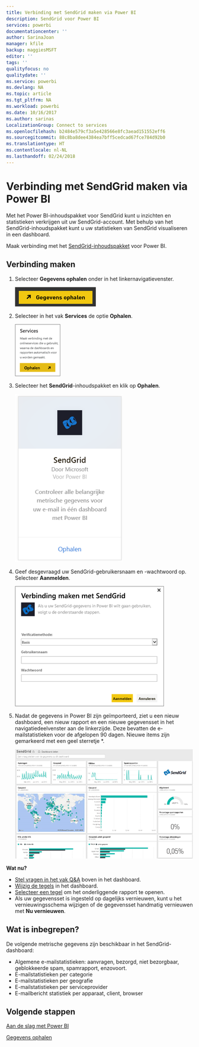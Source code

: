 ```yaml
---
title: Verbinding met SendGrid maken via Power BI
description: SendGrid voor Power BI
services: powerbi
documentationcenter: ''
author: SarinaJoan
manager: kfile
backup: maggiesMSFT
editor: ''
tags: ''
qualityfocus: no
qualitydate: ''
ms.service: powerbi
ms.devlang: NA
ms.topic: article
ms.tgt_pltfrm: NA
ms.workload: powerbi
ms.date: 10/16/2017
ms.author: sarinas
LocalizationGroup: Connect to services
ms.openlocfilehash: b2484e579cf3a5e428566e8fc3aead151552eff6
ms.sourcegitcommit: 88c8ba8dee4384ea7bff5cedcad67fce784d92b0
ms.translationtype: HT
ms.contentlocale: nl-NL
ms.lasthandoff: 02/24/2018
---
```

# <a name="connect-to-sendgrid-with-power-bi"></a>Verbinding met SendGrid maken via Power BI
Met het Power BI-inhoudspakket voor SendGrid kunt u inzichten en statistieken verkrijgen uit uw SendGrid-account. Met behulp van het SendGrid-inhoudspakket kunt u uw statistieken van SendGrid visualiseren in een dashboard.

Maak verbinding met het [SendGrid-inhoudspakket](https://app.powerbi.com/getdata/services/sendgrid) voor Power BI.

## <a name="how-to-connect"></a>Verbinding maken
1. Selecteer **Gegevens ophalen** onder in het linkernavigatievenster.
   
   ![](media/service-connect-to-sendgrid/pbi_getdata.png) 
2. Selecteer in het vak **Services** de optie **Ophalen**.
   
   ![](media/service-connect-to-sendgrid/pbi_getservices.png) 
3. Selecteer het **SendGrid**-inhoudspakket en klik op **Ophalen**.
   
   ![](media/service-connect-to-sendgrid/sendgrid.png) 
4. Geef desgevraagd uw SendGrid-gebruikersnaam en -wachtwoord op. Selecteer **Aanmelden**.
   
   ![](media/service-connect-to-sendgrid/pbi_sendgridsignin.png)
5. Nadat de gegevens in Power BI zijn geïmporteerd, ziet u een nieuw dashboard, een nieuw rapport en een nieuwe gegevensset in het navigatiedeelvenster aan de linkerzijde. Deze bevatten de e-mailstatistieken voor de afgelopen 90 dagen. Nieuwe items zijn gemarkeerd met een geel sterretje \*.
   
   ![](media/service-connect-to-sendgrid/pbi_sendgriddash.png)

**Wat nu?**

* [Stel vragen in het vak Q&A](power-bi-q-and-a.md) boven in het dashboard.
* [Wijzig de tegels](service-dashboard-edit-tile.md) in het dashboard.
* [Selecteer een tegel](service-dashboard-tiles.md) om het onderliggende rapport te openen.
* Als uw gegevensset is ingesteld op dagelijks vernieuwen, kunt u het vernieuwingsschema wijzigen of de gegevensset handmatig vernieuwen met **Nu vernieuwen**.

## <a name="whats-included"></a>Wat is inbegrepen?
De volgende metrische gegevens zijn beschikbaar in het SendGrid-dashboard:

* Algemene e-mailstatistieken: aanvragen, bezorgd, niet bezorgbaar, geblokkeerde spam, spamrapport, enzovoort.
* E-mailstatistieken per categorie
* E-mailstatistieken per geografie
* E-mailstatistieken per serviceprovider
* E-mailbericht statistiek per apparaat, client, browser

## <a name="next-steps"></a>Volgende stappen
[Aan de slag met Power BI](service-get-started.md)

[Gegevens ophalen](service-get-data.md)


